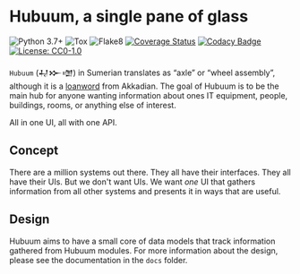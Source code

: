 # Hubuum, a single pane of glass

![Python 3.7+](https://img.shields.io/badge/python-3.7+-blue.svg)
![Tox](https://github.com/terjekv/hubuum/actions/workflows/tox.yml/badge.svg)
![Flake8](https://github.com/terjekv/hubuum/actions/workflows/lint.yml/badge.svg)
[![Coverage Status](https://coveralls.io/repos/github/terjekv/hubuum/badge.svg?branch=main)](https://coveralls.io/github/terjekv/hubuum?branch=main)
[![Codacy Badge](https://api.codacy.com/project/badge/Grade/3d9b2b09dbd6412fadc58c2e49f43c36)](https://app.codacy.com/gh/terjekv/hubuum?utm_source=github.com&utm_medium=referral&utm_content=terjekv/hubuum&utm_campaign=Badge_Grade)[![License: CC0-1.0](https://img.shields.io/badge/License-CC0_1.0-lightgrey.svg)](http://creativecommons.org/publicdomain/zero/1.0/)

`Hubuum` (𒄷𒁍𒌝) in Sumerian translates as “axle” or “wheel assembly”, although
it is a
[loanword](https://sumerianlanguage.tumblr.com/post/681905416832172032/how-do-you-say-wheel-in-sumerian)
from Akkadian. The goal of Hubuum is to be the main hub for anyone wanting information
about ones IT equipment, people, buildings, rooms, or anything else of interest. 

All in one UI, all with one API.

## Concept

There are a million systems out there. They all have their interfaces. They all
have their UIs. But we don't want UIs. We want *one* UI that gathers information
from all other systems and presents it in ways that are useful.

## Design

Hubuum aims to have a small core of data models that track information gathered
from Hubuum modules. For more information about the design, please see the
documentation in the `docs` folder.

